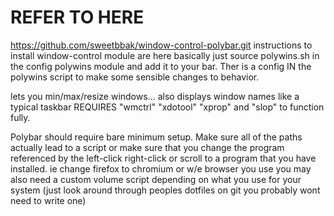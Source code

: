 # REFER TO HERE

https://github.com/sweetbbak/window-control-polybar.git
instructions to install window-control module are here
basically just source polywins.sh in the config polywins module
and add it to your bar. Ther is a config IN the polywins script
to make some sensible changes to behavior.

lets you min/max/resize windows... also displays window names like a typical taskbar
REQUIRES "wmctrl" "xdotool" "xprop" and "slop" to function fully.

Polybar should require bare minimum setup. Make sure all of the paths actually lead to a script
or make sure that you change the program referenced by the left-click right-click or scroll to 
a program that you have installed. ie change firefox to chromium or w/e browser you use
you may also need a custom volume script depending on what you use for your system (just look around through 
peoples dotfiles on git you probably wont need to write one)

